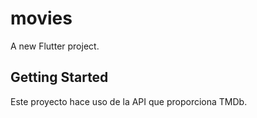 # movies

A new Flutter project.

## Getting Started

Este proyecto hace uso de la API que proporciona TMDb.
